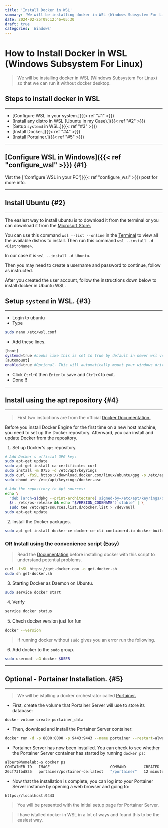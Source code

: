 ```yaml
---
title: 'Install Docker in WSL'
summary: 'We will be installing docker in WSL (Windows Subsystem For Linux) so that we can run it without docker desktop.'
date: 2024-02-25T09:12:46+05:30
draft: true
categories: 'Windows'
---
```


# How to Install Docker in WSL (Windows Subsystem For Linux)

> We will be installing docker in WSL (Windows Subsystem For Linux) so that we can run it without docker desktop.

## Steps to install docker in WSL

---

* [Configure WSL in your system.]({{< ref "#1" >}})
* [Install any distro in WSL (Ubuntu in my Case).]({{< ref "#2" >}})
* [Setup `systemd` in WSL.]({{< ref "#3" >}})
* [Install Docker.]({{< ref "#4" >}})
* [Install Portainer.]({{< ref "#5" >}})

---

## [Configure WSL in Windows]({{< ref "configure_wsl" >}}) {#1}

Vist the ['Configure WSL in your PC']({{< ref "configure_wsl" >}}) post for more info. 

---

## Install Ubuntu {#2}

---

The easiest way to install ubuntu is to download it from the terminal or you can download it from the [Microsort Store.](https://apps.microsoft.com/detail/9pdxgncfsczv?hl=en-us&gl=IN)

You can use this command `wsl --list --online` in the [Terminal](https://apps.microsoft.com/detail/9n0dx20hk701?rtc=1&hl=en-in&gl=IN) to view all the available distros to install. Then run this command `wsl --install -d <DistroName>`.

In our case it is `wsl --install -d Ubuntu`.

Then you may need to create a username and password to continue, follow as instructed.

After you created the user account, follow the instructions down below to install docker in Ubuntu WSL.

## Setup `systemd` in WSL. {#3}

---

* Login to ubuntu
* Type

```bash
sudo nano /etc/wsl.conf
```

* Add these lines.

```bash
[boot]
systemd=true #Looks like this is set to true by default in newer wsl versions.
[automount]
enabled=true #Optional. This will automatically mount your windows drives to the /mnt/ path.
```

* Click `Ctrl+O` then `Enter` to save and `Ctrl+X` to exit.
* Done !!

---

## Install using the apt repository {#4}

---

> First two instuctions are from the official [Docker Documentation.](https://docs.docker.com/engine/install/ubuntu/#install-using-the-repository)

Before you install Docker Engine for the first time on a new host machine, you need to set up the Docker repository. Afterward, you can install and update Docker from the repository.

1. Set up Docker's `apt` repository.

```bash
# Add Docker's official GPG key:
sudo apt-get update
sudo apt-get install ca-certificates curl
sudo install -m 0755 -d /etc/apt/keyrings
sudo curl -fsSL https://download.docker.com/linux/ubuntu/gpg -o /etc/apt/keyrings/docker.asc
sudo chmod a+r /etc/apt/keyrings/docker.asc

# Add the repository to Apt sources:
echo \
  "deb [arch=$(dpkg --print-architecture) signed-by=/etc/apt/keyrings/docker.asc] https://download.docker.com/linux/ubuntu \
  $(. /etc/os-release && echo "$VERSION_CODENAME") stable" | \
  sudo tee /etc/apt/sources.list.d/docker.list > /dev/null
sudo apt-get update
```

2. Install the Docker packages.

```bash
sudo apt-get install docker-ce docker-ce-cli containerd.io docker-buildx-plugin docker-compose-plugin
```

### OR Install using the convenience script (Easy)

>Read the [Documentation](https://docs.docker.com/engine/install/ubuntu/#install-using-the-convenience-script) before installing docker with this script to understand potential problems.

```bash
curl -fsSL https://get.docker.com -o get-docker.sh
sudo sh get-docker.sh
```


3. Starting Docker as Daemon on Ubuntu.

```bash
sudo service docker start
```

4. Verify 

```bash
service docker status
```

5. Chech docker version just for fun

```bash
docker --version
```

> If running docker without `sudo` gives you an error run the following.

6. Add docker to the `sudo` group.

```bash
sudo usermod -aG docker $USER
```

---

## Optional - Portainer Installation. {#5}

---

> We will be istalling a docker orchestrator called [Portainer.](https://www.portainer.io/)

* First, create the volume that Portainer Server will use to store its database:

```bas
docker volume create portainer_data
```

* Then, download and install the Portainer Server container:

```bash
docker run -d -p 8000:8000 -p 9443:9443 --name portainer --restart=always -v /var/run/docker.sock:/var/run/docker.sock -v portainer_data:/data portainer/portainer-ce:latest
```

* Portainer Server has now been installed. You can check to see whether the Portainer Server container has started by running `docker ps`:

```bash
albert@homelab:~$ docker ps
CONTAINER ID   IMAGE                           COMMAND        CREATED          STATUS         PORTS                                                                                            NAMES
26cf73fbd825   portainer/portainer-ce:latest   "/portainer"   12 minutes ago   Up 7 seconds   0.0.0.0:8000->8000/tcp, :::8000->8000/tcp, 0.0.0.0:9443->9443/tcp, :::9443->9443/tcp, 9000/tcp   portainer
```

* Now that the installation is complete, you can log into your Portainer Server instance by opening a web browser and going to:

```http
https://localhost:9443
```

>You will be presented with the initial setup page for Portainer Server.

>I have istalled docker in WSL in a lot of ways and found this to be the easiest way.
